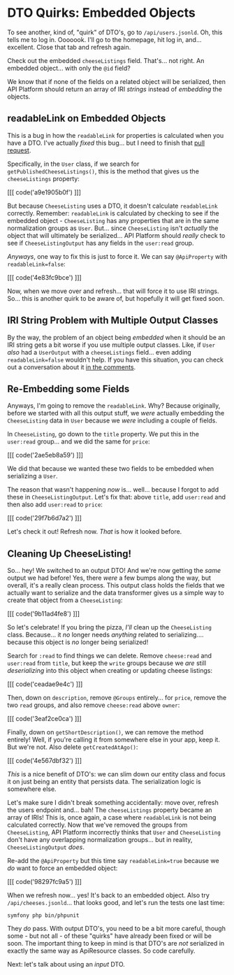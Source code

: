 # DTO Quirks: Embedded Objects

To see another, kind of, "quirk" of DTO's, go to `/api/users.jsonld`. Oh, this
tells me to log in. Ooooook. I'll go to the homepage, hit log in, and... excellent.
Close that tab and refresh again.

Check out the embedded `cheeseListings` field. That's... not right. An embedded
object... with only the `@id` field?

We know that if none of the fields on a related object will be serialized, then
API Platform should return an array of IRI *strings* instead of *embedding* the
objects.

## readableLink on Embedded Objects

This is a bug in how the `readableLink` for properties is calculated when you have
a DTO. I've actually *fixed* this bug... but I need to finish that
[pull request](https://github.com/api-platform/core/pull/3696).

Specifically, in the `User` class, if we search for `getPublishedCheeseListings()`,
this is the method that gives us the `cheeseListings` property:

[[[ code('a9e1905b0f') ]]]

But because `CheeseListing` uses a DTO, it doesn't calculate `readableLink`
correctly. Remember: `readableLink` is calculated by checking to see if the
embedded object - `CheeseListing` has any properties that are in the same
normalization groups as `User`. But... since `CheeseListing` isn't *actually*
the object that will ultimately be serialized... API Platform should *really*
check to see if `CheeseListingOutput` has any fields in the `user:read` group.

*Anyways*, one way to fix this is just to force it. We can say `@ApiProperty`
with `readableLink=false`:

[[[ code('4e83fc9bce') ]]]

Now, when we move over and refresh... that will force it to use IRI strings.
So... this is another quirk to be aware of, but hopefully it will get fixed soon.

## IRI String Problem with Multiple Output Classes

By the way, the problem of an object being *embedded* when it should be an IRI
string gets a bit worse if you use multiple output classes. Like, if `User` *also*
had a `UserOutput` with a `cheeseListings` field... even adding `readableLink=false`
wouldn't help. If you have this situation, you can check out a conversation about
it [in the comments](https://symfonycasts.com/screencast/api-platform-extending/collections-readable-link#comment-5111958463).

## Re-Embedding some Fields

Anyways, I'm going to remove the `readableLink`. Why? Because originally, before
we started with all this output stuff, we *were* actually embedding the
`CheeseListing` data in `User` because we *were* including a couple of fields.

In `CheeseListing`, go down to the `title` property. We put this
in the `user:read` group... and we did the same for `price`:

[[[ code('2ae5eb8a59') ]]]

We did that because  we wanted these two fields to be embedded when serializing
a `User`.

The reason that wasn't happening *now* is... well... because I forgot to add these
in `CheeseListingOutput`. Let's fix that: above `title`, add `user:read` and then
also add `user:read` to `price`:

[[[ code('29f7b6d7a2') ]]]

Let's check it out! Refresh now. *That* is how it looked before.

## Cleaning Up CheeseListing!

So... hey! We switched to an output DTO! And we're now getting the *same* output we
had before! Yes, there *were* a few bumps along the way, but overall, it's
a really clean process. This output class holds the fields that we actually want
to serialize and the data transformer gives us a simple way to create that object
from a `CheeseListing`:

[[[ code('9b11ad4fe8') ]]]

So let's celebrate! If you bring the pizza, *I'll* clean up the
`CheeseListing` class. Because... it *no* longer needs *anything* related to
serializing.... because this object is *no* longer being serialized!

Search for `:read` to find things we can delete. Remove `cheese:read` and `user:read`
from `title`, but keep the `write` groups because we *are* still *deserializing*
into this object when creating or updating cheese listings:

[[[ code('ceadae9e4c') ]]]

Then, down on `description`, remove `@Groups` entirely... for `price`, remove the two
`read` groups, and also remove `cheese:read` above `owner`:

[[[ code('3eaf2ce0ca') ]]]

Finally, down on `getShortDescription()`, we can remove the method entirely! Well,
if you're calling it from somewhere else in your app, keep it. But we're not. Also
delete `getCreatedAtAgo()`:

[[[ code('4e567dbf32') ]]]

*This* is a nice benefit of DTO's: we can slim down our entity class and focus it
on just being an entity that persists data. The serialization logic is somewhere else.

Let's make sure I didn't break something accidentally: move over, refresh the users
endpoint and... bah! The `cheeseListings` property became an array of IRIs! This
is, once again, a case where `readableLink` is not being calculated correctly.
Now that we've removed the groups from `CheeseListing`, API Platform incorrectly
thinks that `User` and `CheeseListing` don't have any overlapping normalization
groups... but in reality, `CheeseListingOutput` *does*.

Re-add the `@ApiProperty` but this time say `readableLink=true` because we *do*
want to force an embedded object:

[[[ code('98297fc9a5') ]]]

When we refresh now... yes! It's back to an embedded object. Also try
`/api/cheeses.jsonld`... that looks good, and let's run the tests one last time:

```terminal
symfony php bin/phpunit
```

They *do* pass. With output DTO's, you need to be a bit more careful,
though some - but not all - of these "quirks" have already been fixed or will be
soon. The important thing to keep in mind is that DTO's are *not* serialized in
exactly the same way as ApiResource classes. So code carefully.

Next: let's talk about using an *input* DTO.
